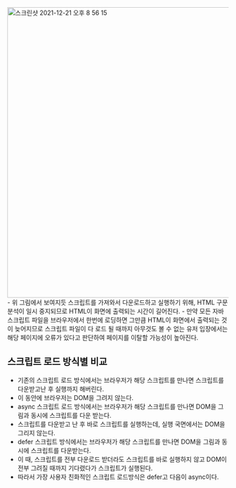 <img width="661" alt="스크린샷 2021-12-21 오후 8 56 15" src="https://user-images.githubusercontent.com/75515697/146926217-0c0f1dff-189b-4dc2-afdd-a021e1679eb4.png">
- 위 그림에서 보여지듯 스크립트를 가져와서 다운로드하고 실행하기 위해, HTML 구문 분석이 일시 중지되므로 HTML이 화면에 출력되는 시간이 길어진다.
- 만약 모든 자바스크립트 파일을 브라우저에서 한번에 로딩하면 그만큼 HTML이 화면에서 출력되는 것이 늦어지므로 스크립트 파일이 다 로드 될 때까지 아무것도 볼 수 없는 유저 입장에서는 해당 페이지에 오류가 있다고 판단하여 페이지를 이탈할 가능성이 높아진다.

## 스크립트 로드 방식별 비교
- 기존의 스크립트 로드 방식에서는 브라우저가 해당 스크립트를 만나면 스크립트를 다운받고난 후 실행까지 해버린다.
- 이 동안에 브라우저는 DOM을 그려지 않는다.
- async 스크립트 로드 방식에서는 브라우저가 해당 스크립트를 만나면 DOM을 그림과 동시에 스크립트를 다운 받는다.
- 스크립트를 다운받고 난 후 바로 스크립트를 실행하는데, 실행 국면에서는 DOM을 그리지 않는다.
- defer 스크립트 방식에서는 브라우저가 해당 스크립트를 만나면 DOM을 그림과 동시에 스크립트를 다운받는다.
- 이 때, 스크립트를 전부 다운로드 받더라도 스크립트를 바로 실행하지 않고 DOM이 전부 그려질 때까지 기다렸다가 스크립트가 실행된다.
- 따라서 가장 사용자 친화적인 스크립트 로드방식은 defer고 다음이 async이다.
